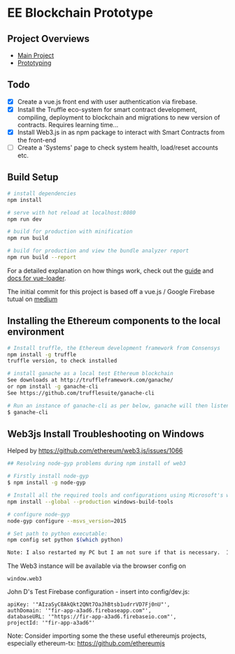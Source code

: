 # EE Blockchain Prototype

## Project Overviews
* [Main Project](https://eagleeye.atlassian.net/wiki/spaces/blockchain/overview)
* [Prototyping](https://eagleeye.atlassian.net/wiki/spaces/blockchain/pages/301203733/Blockchain+Prototyping)

## Todo
- [x] Create a vue.js front end with user authentication via firebase.
- [x] Install the Truffle eco-system for smart contract development, compiling, deployment to blockchain and migrations to new version of contracts. Requires learning time...
- [x] Install Web3.js in as npm package to interact with Smart Contracts from the front-end
- [ ] Create a 'Systems' page to check system health, load/reset accounts etc.

## Build Setup

``` bash
# install dependencies
npm install

# serve with hot reload at localhost:8080
npm run dev

# build for production with minification
npm run build

# build for production and view the bundle analyzer report
npm run build --report
```

For a detailed explanation on how things work, check out the [guide](http://vuejs-templates.github.io/webpack/) and [docs for vue-loader](http://vuejs.github.io/vue-loader).

The initial commit for this project is based off a vue.js / Google Firebase tutual on [medium](https://medium.com/@oleg.agapov/basic-single-page-application-using-vue-js-and-firebase-part-1-9e4c0c11a228)

## Installing the Ethereum components to the local environment


``` bash
# Install truffle, the Ethereum development framework from Consensys
npm install -g truffle
truffle version, to check installed

# install ganache as a local test Ethereum blockchain
See downloads at http://truffleframework.com/ganache/
or npm install -g ganache-cli  
See https://github.com/trufflesuite/ganache-cli

# Run an instance of ganache-cli as per below, ganache will then listen on localhost:8545
$ ganache-cli
```

## Web3js Install Troubleshooting on Windows
Helped by https://github.com/ethereum/web3.js/issues/1066

``` bash
## Resolving node-gyp problems during npm install of web3

# Firstly install node-gyp
$ npm install -g node-gyp

# Install all the required tools and configurations using Microsoft's windows-build-tools from an elevated PowerShell or CMD.exe (run as Administrator).
npm install --global --production windows-build-tools

# configure node-gyp
node-gyp configure --msvs_version=2015

# Set path to python executable:
npm config set python $(which python)

Note: I also restarted my PC but I am not sure if that is necessary.  I checked location of Python.exe and found at C:\Users\John\.windows-build-tools\python27
```

The Web3 instance will be available via the browser config on
```
window.web3
```

John D's Test Firebase configuration - insert into config/dev.js:
```
apiKey: '"AIzaSyC8AkQkt2QNt7OaJhBtsb1udrrVD7Fj0nU"',
authDomain: '"fir-app-a3ad6.firebaseapp.com"',
databaseURL: '"https://fir-app-a3ad6.firebaseio.com"',
projectId: '"fir-app-a3ad6"'
```


Note: Consider importing some the these useful ethereumjs projects, especially ethereum-tx: https://github.com/ethereumjs
